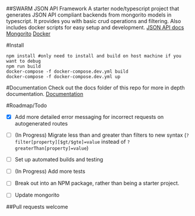 ##SWARM JSON API Framework
A starter node/typescript project that generates JSON API compliant backends from mongorito models in typescript. It provides you with basic crud operations and filtering.
Also includes docker scripts for easy setup and development.
[JSON API docs](http://jsonapi.org/)
[Mongorito](https://github.com/vadimdemedes/mongorito)
[Docker](https://www.docker.com/)

#Install
```
npm install #only need to install and build on host machine if you want to debug
npm run build
docker-compose -f docker-compose.dev.yml build
docker-compose -f docker-compose.dev.yml up
```

#Documentation
Check out the docs folder of this repo for more in depth documentation.
[Documentation](/docs)


#Roadmap/Todo
- [X] Add more detailed error messaging for incorrect requests on autogenerated routes
- [ ] (In Progress) Migrate less than and greater than filters to new syntax (`?filter[property][$gt/$gte]=value` instead of `?greaterThan[property]=value`)
- [ ] Set up automated builds and testing
- [ ] (In Progress) Add more tests
- [ ] Break out into an NPM package, rather than being a starter project.
- [ ] Update mongorito


##Pull requests welcome

